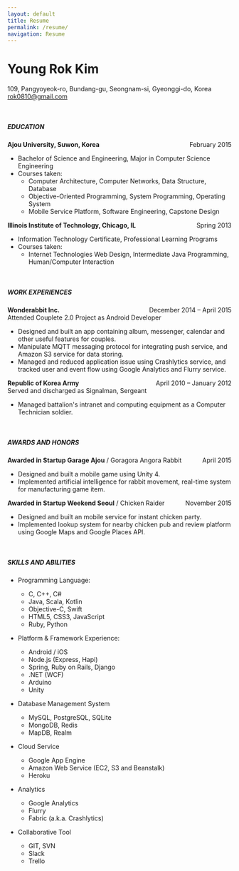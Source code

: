 ```yaml
---
layout: default
title: Resume
permalink: /resume/
navigation: Resume
---
```


# Young Rok Kim
109, Pangyoyeok-ro, Bundang-gu, Seongnam-si, Gyeonggi-do, Korea   
rok0810@gmail.com

<br>

##### EDUCATION

**Ajou University, Suwon, Korea** <span style="float: right">February 2015</span>

- Bachelor of Science and Engineering, Major in Computer Science Engineering
- Courses taken:
  * Computer Architecture, Computer Networks, Data Structure, Database
  * Objective-Oriented Programming, System Programming, Operating System
  * Mobile Service Platform, Software Engineering, Capstone Design

**Illinois Institute of Technology, Chicago, IL** <span style="float: right">Spring 2013</span>

- Information Technology Certificate, Professional Learning Programs
- Courses taken: 
  * Internet Technologies Web Design, Intermediate Java Programming, Human/Computer Interaction
   
<br>

##### WORK EXPERIENCES

<span style="float: right">December 2014 – April 2015</span>
**Wonderabbit Inc.**  
Attended Couplete 2.0 Project as Android Developer

- Designed and built an app containing album, messenger, calendar and other useful features for couples. 
- Manipulate MQTT messaging protocol for integrating push service, and Amazon S3 service for data storing.
- Managed and reduced application issue using Crashlytics service, and tracked user and event flow using Google Analytics and Flurry service.


<span style="float: right">April 2010 – January 2012</span>
**Republic of Korea Army**  
Served and discharged as Signalman, Sergeant

-  Managed battalion's intranet and computing equipment as a Computer Technician soldier.

<br>

##### AWARDS AND HONORS


<span style="float: right">April 2015</span>
**Awarded in Startup Garage Ajou** / Goragora Angora Rabbit

- Designed and built a mobile game using Unity 4.
- Implemented artificial intelligence for rabbit movement, real-time system for manufacturing game item.


<span style="float: right">November 2015</span>
**Awarded in Startup Weekend Seoul** / Chicken Raider

- Designed and built an mobile service for instant chicken party.
- Implemented lookup system for nearby chicken pub and review platform using Google Maps and Google Places API.


<br>

##### SKILLS AND ABILITIES

- Programming Language:

  * C, C++, C# 
  * Java, Scala, Kotlin
  * Objective-C, Swift
  * HTML5, CSS3, JavaScript
  * Ruby, Python  

- Platform &amp; Framework Experience:

  * Android / iOS
  * Node.js (Express, Hapi)
  * Spring, Ruby on Rails, Django
  * .NET (WCF)  
  * Arduino
  * Unity

- Database Management System

  * MySQL, PostgreSQL, SQLite
  * MongoDB, Redis
  * MapDB, Realm  

- Cloud Service

  * Google App Engine
  * Amazon Web Service (EC2, S3 and Beanstalk)
  * Heroku  

- Analytics

  * Google Analytics
  * Flurry
  * Fabric (a.k.a. Crashlytics)  

- Collaborative Tool

  * GIT, SVN
  * Slack
  * Trello
